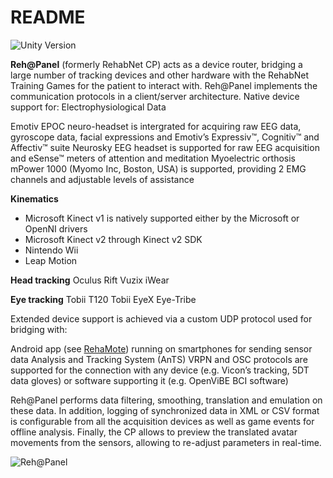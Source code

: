 # README #

![Unity Version](https://img.shields.io/badge/Unity%20Version-4.6-orange.svg)

**Reh@Panel** (formerly RehabNet CP) acts as a device router, bridging a large number of tracking devices and other hardware with the RehabNet Training Games for the patient to interact with. Reh@Panel implements the communication protocols in a client/server architecture. Native device support for:
Electrophysiological Data

Emotiv EPOC neuro-headset is intergrated for acquiring raw EEG data, gyroscope data, facial expressions and Emotiv’s Expressiv™, Cognitiv™ and Affectiv™ suite
Neurosky EEG headset is supported for raw EEG acquisition and eSense™ meters of attention and meditation
Myoelectric orthosis mPower 1000 (Myomo Inc, Boston, USA) is supported, providing 2 EMG channels and adjustable levels of assistance

**Kinematics**
* Microsoft Kinect v1 is natively supported either by the Microsoft or OpenNI drivers
* Microsoft Kinect v2 through Kinect v2 SDK
* Nintendo Wii
* Leap Motion

**Head tracking**
Oculus Rift
Vuzix iWear

**Eye tracking**
Tobii T120
Tobii EyeX
Eye-Tribe
 
Extended device support is achieved via a custom UDP protocol used for bridging with:

Android app (see [RehaMote](https://bitbucket.org/neurorehablab/rehamote)) running on smartphones for sending sensor data
Analysis and Tracking System (AnTS)
VRPN and OSC protocols are supported for the connection with any device (e.g. Vicon’s tracking, 5DT data gloves) or software supporting it (e.g. OpenViBE BCI software)
 
Reh@Panel performs data filtering, smoothing, translation and emulation on these data. In addition, logging of synchronized data in XML or CSV format is configurable from all the acquisition devices as well as game events for offline analysis. Finally, the CP allows to preview the translated avatar movements from the sensors, allowing to re-adjust parameters in real-time.

![Reh@Panel](https://lh5.googleusercontent.com/-fHhZm9NIFwc/U0Z3GbgtmJI/AAAAAAAABIM/TiZYbttpco0/s720/kinect1.png)